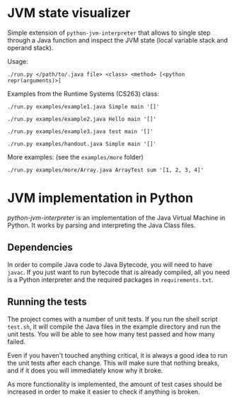 # JVM state visualizer
Simple extension of `python-jvm-interpreter` that allows to single step through a Java function and inspect the JVM state (local variable stack and operand stack).

Usage:

`./run.py </path/to/.java file> <class> <method> [<python repr(arguments)>]`

Examples from the Runtime Systems (CS263) class:

`./run.py examples/example1.java Simple main '[]'`

`./run.py examples/example2.java Hello main '[]'`

`./run.py examples/example3.java test main '[]'`

`./run.py examples/handout.java Simple main '[]'`

More examples: (see the `examples/more` folder)

`./run.py examples/more/Array.java ArrayTest sum '[1, 2, 3, 4]'`

# JVM implementation in Python
_python-jvm-interpreter_ is an implementation of the Java Virtual Machine in
Python. It works by parsing and interpreting the Java Class files.

## Dependencies
In order to compile Java code to Java Bytecode, you will need to have
`javac`. If you just want to run bytecode that is already compiled, all you need
is a Python interpreter and the required packages in `requirements.txt`.

## Running the tests
The project comes with a number of unit tests. If you run the shell script
`test.sh`, it will compile the Java files in the example directory and run the
unit tests. You will be able to see how many test passed and how many failed.

Even if you haven't touched anything critical, it is always a good idea to run
the unit tests after each change. This will make sure that nothing breaks, and
if it does you will immediately know why it broke.

As more functionality is implemented, the amount of test cases should be
increased in order to make it easier to check if anything is broken.
